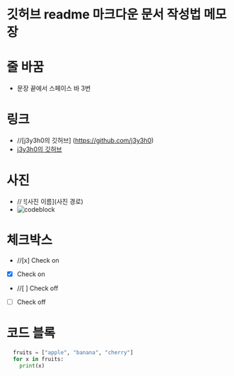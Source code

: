 # 깃허브 readme 마크다운 문서 작성법 메모장

# 줄 바꿈

- 문장 끝에서 스페이스 바 3번

# 링크

- //[j3y3h0의 깃허브] (https://github.com/j3y3h0)
- [j3y3h0의 깃허브](https://github.com/j3y3h0)

# 사진

- // ![사진 이름](사진 경로)
- ![codeblock](./codeblock.jpg)

# 체크박스

- //[x] Check on
- [x] Check on
- //[ ] Check off
- [ ] Check off

# 코드 블록

```python
  fruits = ["apple", "banana", "cherry"]
  for x in fruits:
    print(x)
```
